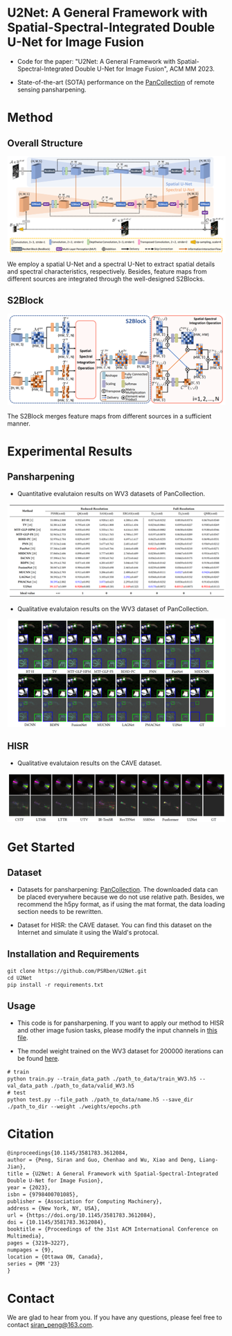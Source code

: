 # U2Net: A General Framework with Spatial-Spectral-Integrated Double U-Net for Image Fusion
- Code for the paper: "U2Net: A General Framework with Spatial-Spectral-Integrated Double U-Net for Image Fusion", ACM MM 2023.

- State-of-the-art (SOTA) performance on the [PanCollection](https://github.com/liangjiandeng/PanCollection) of remote sensing pansharpening.

# Method
## Overall Structure

![u2net](show_image/u2net.png#pic_center)

We employ a spatial U-Net and a spectral U-Net to extract spatial details and spectral characteristics, respectively. Besides, feature maps from different sources are integrated through the well-designed S2Blocks.

## S2Block

![s2block](show_image/s2block.png#pic_center)

The S2Block merges feature maps from different sources in a sufficient manner.

# Experimental Results
## Pansharpening
- Quantitative evalutaion results on WV3 datasets of PanCollection.

![wv3](show_image/wv3.png#pic_center)
- Qualitative evalutaion results on the WV3 dataset of PanCollection.

![wv3](show_image/wv3_visual.png#pic_center)

## HISR
- Qualitative evalutaion results on the CAVE dataset.

![cave](show_image/cave_visual.png#pic_center)

# Get Started
## Dataset
- Datasets for pansharpening: [PanCollection](https://github.com/liangjiandeng/PanCollection). The downloaded data can be placed everywhere because we do not use relative path. Besides, we recommend the h5py format, as if using the mat format, the data loading section needs to be rewritten.

- Dataset for HISR: the CAVE dataset. You can find this dataset on the Internet and simulate it using the Wald's protocal.

## Installation and Requirements
```shell
git clone https://github.com/PSRben/U2Net.git
cd U2Net
pip install -r requirements.txt
```

## Usage
- This code is for pansharpening. If you want to apply our method to HISR and other image fusion tasks, please modify the input channels in [this file](model/u2net.py).

- The model weight trained on the WV3 dataset for 200000 iterations can be found [here](weights/).

```shell
# train
python train.py --train_data_path ./path_to_data/train_WV3.h5 --val_data_path ./path_to_data/valid_WV3.h5
# test
python test.py --file_path ./path_to_data/name.h5 --save_dir ./path_to_dir --weight ./weights/epochs.pth
```

# Citation
```shell
@inproceedings{10.1145/3581783.3612084,
author = {Peng, Siran and Guo, Chenhao and Wu, Xiao and Deng, Liang-Jian},
title = {U2Net: A General Framework with Spatial-Spectral-Integrated Double U-Net for Image Fusion},
year = {2023},
isbn = {9798400701085},
publisher = {Association for Computing Machinery},
address = {New York, NY, USA},
url = {https://doi.org/10.1145/3581783.3612084},
doi = {10.1145/3581783.3612084},
booktitle = {Proceedings of the 31st ACM International Conference on Multimedia},
pages = {3219–3227},
numpages = {9},
location = {Ottawa ON, Canada},
series = {MM '23}
}

```

# Contact
We are glad to hear from you. If you have any questions, please feel free to contact siran_peng@163.com.
